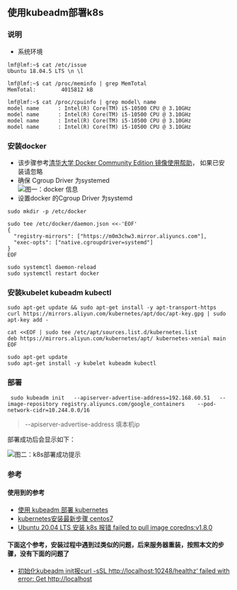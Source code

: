 ## 使用kubeadm部署k8s
### 说明
- 系统环境
```shell
lmf@lmf:~$ cat /etc/issue
Ubuntu 18.04.5 LTS \n \l

lmf@lmf:~$ cat /proc/meminfo | grep MemTotal
MemTotal:        4015812 kB

lmf@lmf:~$ cat /proc/cpuinfo | grep model\ name
model name      : Intel(R) Core(TM) i5-10500 CPU @ 3.10GHz
model name      : Intel(R) Core(TM) i5-10500 CPU @ 3.10GHz
model name      : Intel(R) Core(TM) i5-10500 CPU @ 3.10GHz
model name      : Intel(R) Core(TM) i5-10500 CPU @ 3.10GHz
```
### 安装docker
- 该步骤参考[清华大学 Docker Community Edition 镜像使用帮助](https://mirrors.tuna.tsinghua.edu.cn/help/docker-ce/)， 如果已安装请忽略
- 确保 Cgroup Driver 为systemed  
![图一：docker 信息](https://raw.githubusercontent.com/liangpinglk/note/master/picture/deploy-k8s/docker-info.png)
- 设置docker 的Cgroup Driver 为systemd
```shell
sudo mkdir -p /etc/docker

sudo tee /etc/docker/daemon.json <<-'EOF'
{
  "registry-mirrors": ["https://m0m3chw3.mirror.aliyuncs.com"],
  "exec-opts": ["native.cgroupdriver=systemd"]
}
EOF

sudo systemctl daemon-reload
sudo systemctl restart docker
```
###  安装kubelet kubeadm kubectl
```shell
sudo apt-get update && sudo apt-get install -y apt-transport-https
curl https://mirrors.aliyun.com/kubernetes/apt/doc/apt-key.gpg | sudo apt-key add -

cat <<EOF | sudo tee /etc/apt/sources.list.d/kubernetes.list
deb https://mirrors.aliyun.com/kubernetes/apt/ kubernetes-xenial main
EOF

sudo apt-get update
sudo apt-get install -y kubelet kubeadm kubectl
```
### 部署
```
 sudo kubeadm init   --apiserver-advertise-address=192.168.60.51   --image-repository registry.aliyuncs.com/google_containers    --pod-network-cidr=10.244.0.0/16
```
> --apiserver-advertise-address 填本机ip  
 
部署成功后会显示如下：

 ![图二：k8s部署成功提示](https://raw.githubusercontent.com/liangpinglk/note/master/picture/deploy-k8s/success-info.png) 

### 


### 参考
#### 使用到的参考
- [使用 kubeadm 部署 kubernetes](https://yeasy.gitbook.io/docker_practice/setup/kubeadm)
- [kubernetes安装最新步骤 centos7](http://gaodongfei.com/archives/centos7-install-kubernetes)
- [Ubuntu 20.04 LTS 安装 k8s 报错 failed to pull image coredns:v1.8.0](https://blog.csdn.net/yilovexing/article/details/118487858)
#### 下面这个参考，安装过程中遇到过类似的问题，后来服务器重装，按照本文的步骤，没有下面的问题了
- [初始化kubeadm init报curl -sSL http://localhost:10248/healthz‘ failed with error: Get http://localhost](https://blog.csdn.net/weixin_41831919/article/details/108330129)